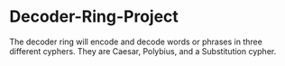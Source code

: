 # Decoder-Ring-Project
The decoder ring will encode and decode words or phrases in three different cyphers. They are Caesar, Polybius, and a Substitution cypher.
